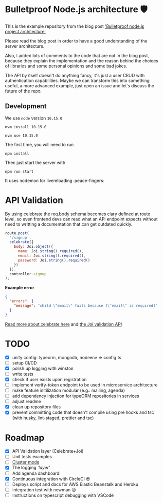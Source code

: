 # Bulletproof Node.js architecture 🛡️

This is the example repository from the blog post ['Bulletproof node.js project architecture'](https://softwareontheroad.com/ideal-nodejs-project-structure?utm_source=github&utm_medium=readme)

Please read the blog post in order to have a good understanding of the server architecture.

Also, I added lots of comments to the code that are not in the blog post, because they explain the implementation and the reason behind the choices of libraries and some personal opinions and some bad jokes.

The API by itself doesn't do anything fancy, it's just a user CRUD with authentication capabilities.
Maybe we can transform this into something useful, a more advanced example, just open an issue and let's discuss the future of the repo.

## Development

We use `node` version `10.15.0`

```
nvm install 10.15.0
```

```
nvm use 10.15.0
```

The first time, you will need to run

```
npm install
```

Then just start the server with

```
npm run start
```

It uses nodemon for livereloading :peace-fingers:

# API Validation

By using celebrate the req.body schema becomes clary defined at route level, so even frontend devs can read what an API endpoint expects without need to writting a documentation that can get outdated quickly.

```js
route.post(
  '/signup',
  celebrate({
    body: Joi.object({
      name: Joi.string().required(),
      email: Joi.string().required(),
      password: Joi.string().required()
    })
  }),
  controller.signup
);
```

**Example error**

```json
{
  "errors": {
    "message": "child \"email\" fails because [\"email\" is required]"
  }
}
```

[Read more about celebrate here](https://github.com/arb/celebrate) and [the Joi validation API](https://github.com/hapijs/joi/blob/v15.0.1/API.md)

# TODO

- [x] unify config: typeorm, mongodb, nodeenv => config.ts
- [ ] setup CI/CD
- [x] polish up logging with winston
- [ ] write tests
- [x] check if user exists upon registration
- [ ] implement verify-token endpoint to be used in microservice architecture
- [ ] make feature initilization modular (e.g.: mailing, agenda)
- [ ] add dependency injection for typeORM repositories in services
- [ ] adjust readme
- [x] clean up repository files
- [x] prevent committing code that doesn't compile using pre hooks and tsc (with husky, lint-staged, prettier and tsc)

# Roadmap

- [x] API Validation layer (Celebrate+Joi)
- [ ] Unit tests examples
- [ ] [Cluster mode](https://softwareontheroad.com/nodejs-scalability-issues?utm_source=github&utm_medium=readme)
- [x] The logging _'layer'_
- [ ] Add agenda dashboard
- [x] Continuous integration with CircleCI 😍
- [ ] Deploys script and docs for AWS Elastic Beanstalk and Heroku
- [ ] Integration test with newman 😉
- [ ] Instructions on typescript debugging with VSCode
